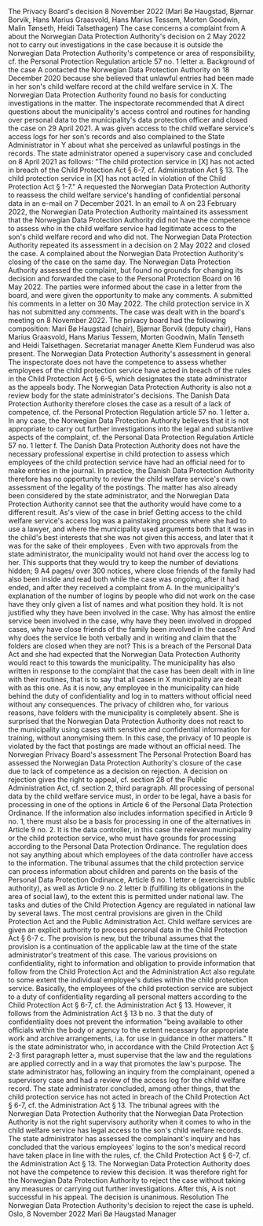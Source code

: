The Privacy Board's decision 8 November 2022 (Mari Bø Haugstad, Bjørnar Borvik, Hans Marius Graasvold, Hans Marius Tessem, Morten Goodwin, Malin Tønseth, Heidi Talsethagen)
The case concerns a complaint from A about the Norwegian Data Protection Authority's decision on 2 May 2022 not to carry out investigations in the case because it is outside the Norwegian Data Protection Authority's competence or area of responsibility, cf. the Personal Protection Regulation article 57 no. 1 letter a.
Background of the case
A contacted the Norwegian Data Protection Authority on 18 December 2020 because she believed that unlawful entries had been made in her son's child welfare record at the child welfare service in X.
The Norwegian Data Protection Authority found no basis for conducting investigations in the matter. The inspectorate recommended that A direct questions about the municipality's access control and routines for handing over personal data to the municipality's data protection officer and closed the case on 29 April 2021.
A was given access to the child welfare service's access logs for her son's records and also complained to the State Administrator in Y about what she perceived as unlawful postings in the records.
The state administrator opened a supervisory case and concluded on 8 April 2021 as follows:
"The child protection service in \[X\] has not acted in breach of the Child Protection Act § 6-7, cf. Administration Act § 13.
The child protection service in \[X\] has not acted in violation of the Child Protection Act § 1-7."
A requested the Norwegian Data Protection Authority to reassess the child welfare service's handling of confidential personal data in an e-mail on 7 December 2021.
In an email to A on 23 February 2022, the Norwegian Data Protection Authority maintained its assessment that the Norwegian Data Protection Authority did not have the competence to assess who in the child welfare service had legitimate access to the son's child welfare record and who did not.
The Norwegian Data Protection Authority repeated its assessment in a decision on 2 May 2022 and closed the case. A complained about the Norwegian Data Protection Authority's closing of the case on the same day.
The Norwegian Data Protection Authority assessed the complaint, but found no grounds for changing its decision and forwarded the case to the Personal Protection Board on 16 May 2022. The parties were informed about the case in a letter from the board, and were given the opportunity to make any comments. A submitted his comments in a letter on 30 May 2022. The child protection service in X has not submitted any comments.
The case was dealt with in the board's meeting on 8 November 2022. The privacy board had the following composition: Mari Bø Haugstad (chair), Bjørnar Borvik (deputy chair), Hans Marius Graasvold, Hans Marius Tessem, Morten Goodwin, Malin Tønseth and Heidi Talsethagen. Secretariat manager Anette Klem Funderud was also present.
The Norwegian Data Protection Authority's assessment in general
The inspectorate does not have the competence to assess whether employees of the child protection service have acted in breach of the rules in the Child Protection Act § 6-5, which designates the state administrator as the appeals body. The Norwegian Data Protection Authority is also not a review body for the state administrator's decisions.
The Danish Data Protection Authority therefore closes the case as a result of a lack of competence, cf. the Personal Protection Regulation article 57 no. 1 letter a.
In any case, the Norwegian Data Protection Authority believes that it is not appropriate to carry out further investigations into the legal and substantive aspects of the complaint, cf. the Personal Data Protection Regulation Article 57 no. 1 letter f. The Danish Data Protection Authority does not have the necessary professional expertise in child protection to assess which employees of the child protection service have had an official need for to make entries in the journal. In practice, the Danish Data Protection Authority therefore has no opportunity to review the child welfare service's own assessment of the legality of the postings. The matter has also already been considered by the state administrator, and the Norwegian Data Protection Authority cannot see that the authority would have come to a different result.
As's view of the case in brief
Getting access to the child welfare service's access log was a painstaking process where she had to use a lawyer, and where the municipality used arguments both that it was in the child's best interests that she was not given this access, and later that it was for the sake of their employees .
Even with two approvals from the state administrator, the municipality would not hand over the access log to her. This supports that they would try to keep the number of deviations hidden; 9 A4 pages/ over 300 notices, where close friends of the family had also been inside and read both while the case was ongoing, after it had ended, and after they received a complaint from A. In the municipality's explanation of the number of logins by people who did not work on the case have they only given a list of names and what position they hold. It is not justified why they have been involved in the case. Why has almost the entire service been involved in the case, why have they been involved in dropped cases, why have close friends of the family been involved in the cases? And why does the service lie both verbally and in writing and claim that the folders are closed when they are not?
This is a breach of the Personal Data Act and she had expected that the Norwegian Data Protection Authority would react to this towards the municipality. The municipality has also written in response to the complaint that the case has been dealt with in line with their routines, that is to say that all cases in X municipality are dealt with as this one. As it is now, any employee in the municipality can hide behind the duty of confidentiality and log in to matters without official need without any consequences. The privacy of children who, for various reasons, have folders with the municipality is completely absent.
She is surprised that the Norwegian Data Protection Authority does not react to the municipality using cases with sensitive and confidential information for training, without anonymising them. In this case, the privacy of 10 people is violated by the fact that postings are made without an official need.
The Norwegian Privacy Board's assessment
The Personal Protection Board has assessed the Norwegian Data Protection Authority's closure of the case due to lack of competence as a decision on rejection. A decision on rejection gives the right to appeal, cf. section 28 of the Public Administration Act, cf. section 2, third paragraph.
All processing of personal data by the child welfare service must, in order to be legal, have a basis for processing in one of the options in Article 6 of the Personal Data Protection Ordinance. If the information also includes information specified in Article 9 no. 1, there must also be a basis for processing in one of the alternatives in Article 9 no. 2. It is the data controller, in this case the relevant municipality or the child protection service, who must have grounds for processing according to the Personal Data Protection Ordinance. The regulation does not say anything about which employees of the data controller have access to the information.
The tribunal assumes that the child protection service can process information about children and parents on the basis of the Personal Data Protection Ordinance, Article 6 no. 1 letter e (exercising public authority), as well as Article 9 no. 2 letter b (fulfilling its obligations in the area of social law), to the extent this is permitted under national law.
The tasks and duties of the Child Protection Agency are regulated in national law by several laws. The most central provisions are given in the Child Protection Act and the Public Administration Act. Child welfare services are given an explicit authority to process personal data in the Child Protection Act § 6-7 c. The provision is new, but the tribunal assumes that the provision is a continuation of the applicable law at the time of the state administrator's treatment of this case. The various provisions on confidentiality, right to information and obligation to provide information that follow from the Child Protection Act and the Administration Act also regulate to some extent the individual employee's duties within the child protection service.
Basically, the employees of the child protection service are subject to a duty of confidentiality regarding all personal matters according to the Child Protection Act § 6-7, cf. the Administration Act § 13. However, it follows from the Administration Act § 13 b no. 3 that the duty of confidentiality does not prevent the information "being available to other officials within the body or agency to the extent necessary for appropriate work and archive arrangements, i.a. for use in guidance in other matters."
It is the state administrator who, in accordance with the Child Protection Act § 2-3 first paragraph letter a, must supervise that the law and the regulations are applied correctly and in a way that promotes the law's purpose. The state administrator has, following an inquiry from the complainant, opened a supervisory case and had a review of the access log for the child welfare record. The state administrator concluded, among other things, that the child protection service has not acted in breach of the Child Protection Act § 6-7, cf. the Administration Act § 13.
The tribunal agrees with the Norwegian Data Protection Authority that the Norwegian Data Protection Authority is not the right supervisory authority when it comes to who in the child welfare service has legal access to the son's child welfare records. The state administrator has assessed the complainant's inquiry and has concluded that the various employees' logins to the son's medical record have taken place in line with the rules, cf. the Child Protection Act § 6-7, cf. the Administration Act § 13. The Norwegian Data Protection Authority does not have the competence to review this decision. It was therefore right for the Norwegian Data Protection Authority to reject the case without taking any measures or carrying out further investigations.
After this, A is not successful in his appeal.
The decision is unanimous.
Resolution
The Norwegian Data Protection Authority's decision to reject the case is upheld.
Oslo, 8 November 2022
Mari Bø Haugstad
Manager
